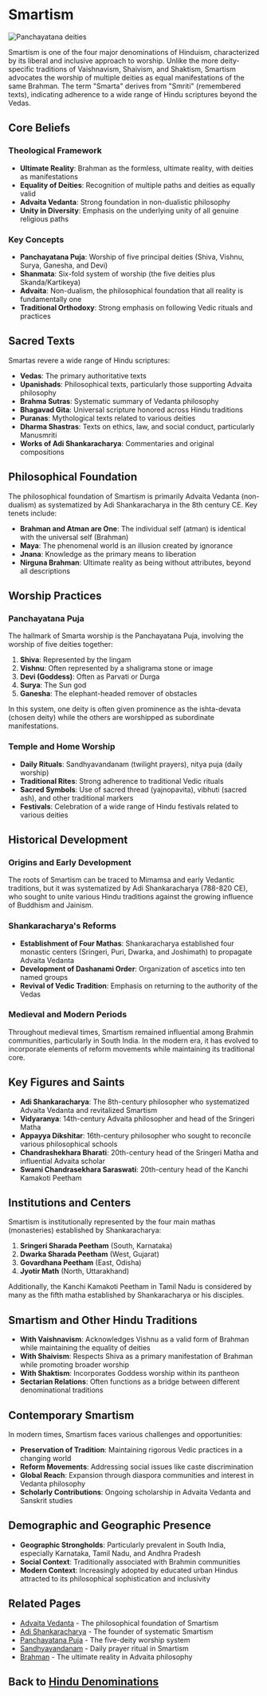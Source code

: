 # Smartism

![Panchayatana deities](smartism_worship.jpg)

Smartism is one of the four major denominations of Hinduism, characterized by its liberal and inclusive approach to worship. Unlike the more deity-specific traditions of Vaishnavism, Shaivism, and Shaktism, Smartism advocates the worship of multiple deities as equal manifestations of the same Brahman. The term "Smarta" derives from "Smriti" (remembered texts), indicating adherence to a wide range of Hindu scriptures beyond the Vedas.

## Core Beliefs

### Theological Framework

- **Ultimate Reality**: Brahman as the formless, ultimate reality, with deities as manifestations
- **Equality of Deities**: Recognition of multiple paths and deities as equally valid
- **Advaita Vedanta**: Strong foundation in non-dualistic philosophy
- **Unity in Diversity**: Emphasis on the underlying unity of all genuine religious paths

### Key Concepts

- **Panchayatana Puja**: Worship of five principal deities (Shiva, Vishnu, Surya, Ganesha, and Devi)
- **Shanmata**: Six-fold system of worship (the five deities plus Skanda/Kartikeya)
- **Advaita**: Non-dualism, the philosophical foundation that all reality is fundamentally one
- **Traditional Orthodoxy**: Strong emphasis on following Vedic rituals and practices

## Sacred Texts

Smartas revere a wide range of Hindu scriptures:

- **Vedas**: The primary authoritative texts
- **Upanishads**: Philosophical texts, particularly those supporting Advaita philosophy
- **Brahma Sutras**: Systematic summary of Vedanta philosophy
- **Bhagavad Gita**: Universal scripture honored across Hindu traditions
- **Puranas**: Mythological texts related to various deities
- **Dharma Shastras**: Texts on ethics, law, and social conduct, particularly Manusmriti
- **Works of Adi Shankaracharya**: Commentaries and original compositions

## Philosophical Foundation

The philosophical foundation of Smartism is primarily Advaita Vedanta (non-dualism) as systematized by Adi Shankaracharya in the 8th century CE. Key tenets include:

- **Brahman and Atman are One**: The individual self (atman) is identical with the universal self (Brahman)
- **Maya**: The phenomenal world is an illusion created by ignorance
- **Jnana**: Knowledge as the primary means to liberation
- **Nirguna Brahman**: Ultimate reality as being without attributes, beyond all descriptions

## Worship Practices

### Panchayatana Puja

The hallmark of Smarta worship is the Panchayatana Puja, involving the worship of five deities together:

1. **Shiva**: Represented by the lingam
2. **Vishnu**: Often represented by a shaligrama stone or image
3. **Devi (Goddess)**: Often as Parvati or Durga
4. **Surya**: The Sun god
5. **Ganesha**: The elephant-headed remover of obstacles

In this system, one deity is often given prominence as the ishta-devata (chosen deity) while the others are worshipped as subordinate manifestations.

### Temple and Home Worship

- **Daily Rituals**: Sandhyavandanam (twilight prayers), nitya puja (daily worship)
- **Traditional Rites**: Strong adherence to traditional Vedic rituals
- **Sacred Symbols**: Use of sacred thread (yajnopavita), vibhuti (sacred ash), and other traditional markers
- **Festivals**: Celebration of a wide range of Hindu festivals related to various deities

## Historical Development

### Origins and Early Development

The roots of Smartism can be traced to Mimamsa and early Vedantic traditions, but it was systematized by Adi Shankaracharya (788-820 CE), who sought to unite various Hindu traditions against the growing influence of Buddhism and Jainism.

### Shankaracharya's Reforms

- **Establishment of Four Mathas**: Shankaracharya established four monastic centers (Sringeri, Puri, Dwarka, and Joshimath) to propagate Advaita Vedanta
- **Development of Dashanami Order**: Organization of ascetics into ten named groups
- **Revival of Vedic Tradition**: Emphasis on returning to the authority of the Vedas

### Medieval and Modern Periods

Throughout medieval times, Smartism remained influential among Brahmin communities, particularly in South India. In the modern era, it has evolved to incorporate elements of reform movements while maintaining its traditional core.

## Key Figures and Saints

- **Adi Shankaracharya**: The 8th-century philosopher who systematized Advaita Vedanta and revitalized Smartism
- **Vidyaranya**: 14th-century Advaita philosopher and head of the Sringeri Matha
- **Appayya Dikshitar**: 16th-century philosopher who sought to reconcile various philosophical schools
- **Chandrashekhara Bharati**: 20th-century head of the Sringeri Matha and influential Advaita scholar
- **Swami Chandrasekhara Saraswati**: 20th-century head of the Kanchi Kamakoti Peetham

## Institutions and Centers

Smartism is institutionally represented by the four main mathas (monasteries) established by Shankaracharya:

1. **Sringeri Sharada Peetham** (South, Karnataka)
2. **Dwarka Sharada Peetham** (West, Gujarat)
3. **Govardhana Peetham** (East, Odisha)
4. **Jyotir Math** (North, Uttarakhand)

Additionally, the Kanchi Kamakoti Peetham in Tamil Nadu is considered by many as the fifth matha established by Shankaracharya or his disciples.

## Smartism and Other Hindu Traditions

- **With Vaishnavism**: Acknowledges Vishnu as a valid form of Brahman while maintaining the equality of deities
- **With Shaivism**: Respects Shiva as a primary manifestation of Brahman while promoting broader worship
- **With Shaktism**: Incorporates Goddess worship within its pantheon
- **Sectarian Relations**: Often functions as a bridge between different denominational traditions

## Contemporary Smartism

In modern times, Smartism faces various challenges and opportunities:

- **Preservation of Tradition**: Maintaining rigorous Vedic practices in a changing world
- **Reform Movements**: Addressing social issues like caste discrimination
- **Global Reach**: Expansion through diaspora communities and interest in Vedanta philosophy
- **Scholarly Contributions**: Ongoing scholarship in Advaita Vedanta and Sanskrit studies

## Demographic and Geographic Presence

- **Geographic Strongholds**: Particularly prevalent in South India, especially Karnataka, Tamil Nadu, and Andhra Pradesh
- **Social Context**: Traditionally associated with Brahmin communities
- **Modern Context**: Increasingly adopted by educated urban Hindus attracted to its philosophical sophistication and inclusivity

## Related Pages

- [Advaita Vedanta](./advaita_vedanta.md) - The philosophical foundation of Smartism
- [Adi Shankaracharya](../figures/adi_shankaracharya.md) - The founder of systematic Smartism
- [Panchayatana Puja](../practices/panchayatana_puja.md) - The five-deity worship system
- [Sandhyavandanam](../practices/sandhyavandanam.md) - Daily prayer ritual in Smartism
- [Brahman](../beliefs/brahman.md) - The ultimate reality in Advaita philosophy

## Back to [Hindu Denominations](./README.md)

